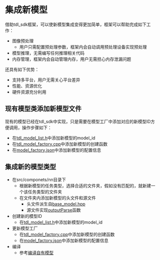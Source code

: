 # 集成新模型

借助tdl_sdk框架，可以使新模型集成变得更加简单，框架可以帮助完成如下工作：

* 图像预处理
  * 用户只需配置预处理参数，框架内会自动调用预处理设备实现预处理
* 模型推理，无需编写任何推理相关代码
* 内存管理，框架内会自动管理内存，用户无需担心内存泄漏问题

还具有如下优势：

* 支持多平台，用户无需关心平台差异
* 性能、资源优化
* 硬件资源充分利用

## 现有模型类添加新模型文件

现有的模型已经在tdl_sdk中实现，只是需要在模型工厂中添加对应的新模型ID方便调用，操作步骤如下：

* 在[tdl_model_list.h](../../include/nn/tdl_model_list.h)中添加新模型的model_id
* 在[tdl_model_factory.cpp](../../src/components/nn/tdl_model_factory.cpp)中添加新模型的创建函数
* 在[model_factory.json](../../configs/model/model_factory.json)中添加新模型的配置信息

## 集成新的模型类型

* 在src/componets/nn目录下
  * 根据新模型的任务类型，选择合适的文件夹，假如没有匹配的，就新建一个该任务类型的文件夹
  * 在文件夹内添加新模型的头文件和源文件
    * 头文件派生自[base_model.hpp](../../include/framework/model/base_model.hpp)
    * 源文件实现[outputParse](../../include/framework/model/base_model.hpp)函数
* 创建新的模型ID
  * 在[tdl_model_list.h](../../include/nn/tdl_model_list.h)中添加新模型的model_id
* 更新模型工厂
  * 在[tdl_model_factory.cpp](../../src/components/nn/tdl_model_factory.cpp)中添加新模型的创建函数
  * 在[model_factory.json](../../configs/model/model_factory.json)中添加新模型的配置信息
* 编译
  * 参考[编译自有模型](run_private_model.md)
